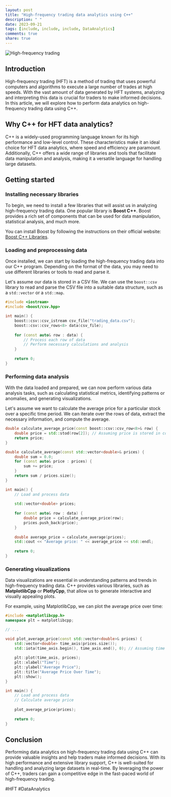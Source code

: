```yaml
---
layout: post
title: "High-frequency trading data analytics using C++"
description: " "
date: 2023-09-21
tags: [include, include, include, DataAnalytics]
comments: true
share: true
---
```


![High-frequency trading](https://cdn.pixabay.com/photo/2017/10/16/10/30/stock-2852909_960_720.jpg)

## Introduction

High-frequency trading (HFT) is a method of trading that uses powerful computers and algorithms to execute a large number of trades at high speeds. With the vast amount of data generated by HFT systems, analyzing and interpreting this data is crucial for traders to make informed decisions. In this article, we will explore how to perform data analytics on high-frequency trading data using C++.

## Why C++ for HFT data analytics?

C++ is a widely-used programming language known for its high performance and low-level control. These characteristics make it an ideal choice for HFT data analytics, where speed and efficiency are paramount. Additionally, C++ offers a wide range of libraries and tools that facilitate data manipulation and analysis, making it a versatile language for handling large datasets.

## Getting started

### Installing necessary libraries

To begin, we need to install a few libraries that will assist us in analyzing high-frequency trading data. One popular library is **Boost C++**. Boost provides a rich set of components that can be used for data manipulation, statistical analysis, and much more. 

You can install Boost by following the instructions on their official website: [Boost C++ Libraries](https://www.boost.org/).

### Loading and preprocessing data

Once installed, we can start by loading the high-frequency trading data into our C++ program. Depending on the format of the data, you may need to use different libraries or tools to read and parse it. 

Let's assume our data is stored in a CSV file. We can use the `boost::csv` library to read and parse the CSV file into a suitable data structure, such as a `std::vector` or a `std::map`.

```cpp
#include <iostream>
#include <boost/csv.hpp>

int main() {
    boost::csv::csv_istream csv_file("trading_data.csv");
    boost::csv::csv_rows<8> data(csv_file);
    
    for (const auto& row : data) {
        // Process each row of data
        // Perform necessary calculations and analysis
    }
    
    return 0;
}
```

### Performing data analysis

With the data loaded and prepared, we can now perform various data analysis tasks, such as calculating statistical metrics, identifying patterns or anomalies, and generating visualizations. 

Let's assume we want to calculate the average price for a particular stock over a specific time period. We can iterate over the rows of data, extract the necessary information, and compute the average.

```cpp
double calculate_average_price(const boost::csv::csv_row<8>& row) {
    double price = std::stod(row[2]); // Assuming price is stored in column 3
    return price;
}

double calculate_average(const std::vector<double>& prices) {
    double sum = 0.0;
    for (const auto& price : prices) {
        sum += price;
    }
    return sum / prices.size();
}

int main() {
    // Load and process data
    
    std::vector<double> prices;
    
    for (const auto& row : data) {
        double price = calculate_average_price(row);
        prices.push_back(price);
    }
    
    double average_price = calculate_average(prices);
    std::cout << "Average price: " << average_price << std::endl;
    
    return 0;
}
```

### Generating visualizations

Data visualizations are essential in understanding patterns and trends in high-frequency trading data. C++ provides various libraries, such as **MatplotlibCpp** or **PlotlyCpp**, that allow us to generate interactive and visually appealing plots.

For example, using MatplotlibCpp, we can plot the average price over time:

```cpp
#include <matplotlibcpp.h>
namespace plt = matplotlibcpp;

// ...

void plot_average_price(const std::vector<double>& prices) {
    std::vector<double> time_axis(prices.size());
    std::iota(time_axis.begin(), time_axis.end(), 0); // Assuming time is indexed sequentially
    
    plt::plot(time_axis, prices);
    plt::xlabel("Time");
    plt::ylabel("Average Price");
    plt::title("Average Price Over Time");
    plt::show();
}

int main() {
    // Load and process data
    // Calculate average price
    
    plot_average_price(prices);
    
    return 0;
}
```

## Conclusion

Performing data analytics on high-frequency trading data using C++ can provide valuable insights and help traders make informed decisions. With its high performance and extensive library support, C++ is well-suited for handling and analyzing large datasets in real-time. By leveraging the power of C++, traders can gain a competitive edge in the fast-paced world of high-frequency trading.

#HFT #DataAnalytics